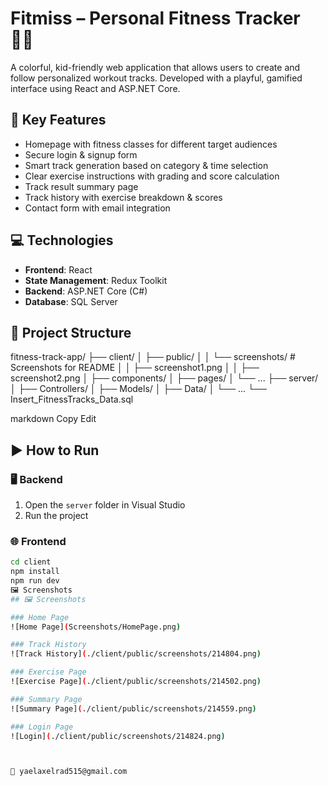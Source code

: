 # Fitmiss – Personal Fitness Tracker 🏃‍♀️

A colorful, kid-friendly web application that allows users to create and follow personalized workout tracks. Developed with a playful, gamified interface using React and ASP.NET Core.

## 🎯 Key Features

- Homepage with fitness classes for different target audiences  
- Secure login & signup form  
- Smart track generation based on category & time selection  
- Clear exercise instructions with grading and score calculation  
- Track result summary page  
- Track history with exercise breakdown & scores  
- Contact form with email integration  

## 💻 Technologies

- **Frontend**: React  
- **State Management**: Redux Toolkit  
- **Backend**: ASP.NET Core (C#)  
- **Database**: SQL Server  

## 📁 Project Structure

fitness-track-app/
├── client/
│ ├── public/
│ │ └── screenshots/ # Screenshots for README
│ │ ├── screenshot1.png
│ │ ├── screenshot2.png
│ ├── components/
│ ├── pages/
│ └── ...
├── server/
│ ├── Controllers/
│ ├── Models/
│ ├── Data/
│ └── ...
└── Insert_FitnessTracks_Data.sql

markdown
Copy
Edit

## ▶️ How to Run

### 🖥 Backend
1. Open the `server` folder in Visual Studio  
2. Run the project  

### 🌐 Frontend
```bash
cd client
npm install
npm run dev
🖼 Screenshots
## 🖼 Screenshots

### Home Page
![Home Page](Screenshots/HomePage.png)

### Track History
![Track History](./client/public/screenshots/214804.png)

### Exercise Page
![Exercise Page](./client/public/screenshots/214502.png)

### Summary Page
![Summary Page](./client/public/screenshots/214559.png)

### Login Page
![Login](./client/public/screenshots/214824.png)



📧 yaelaxelrad515@gmail.com
